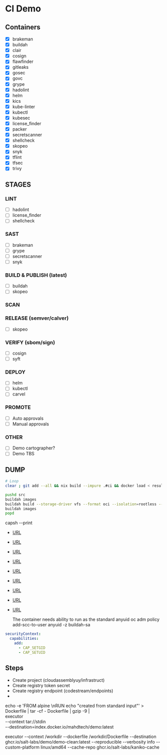 # CI Demo

## Containers

- [x] brakeman
- [x] buildah
- [x] clair
- [x] cosign
- [x] flawfinder
- [x] gitleaks
- [x] gosec
- [x] govc
- [x] grype
- [x] hadolint
- [x] helm
- [x] kics
- [x] kube-linter
- [x] kubectl
- [x] kubesec
- [x] license_finder
- [x] packer
- [x] secretscanner
- [x] shellcheck
- [x] skopeo
- [x] snyk
- [x] tflint
- [x] tfsec
- [x] trivy

## STAGES

### LINT

- [ ] hadolint
- [ ] license_finder
- [ ] shellcheck

### SAST

- [ ] brakeman
- [ ] grype
- [ ] secretscanner
- [ ] snyk

### BUILD & PUBLISH (latest)

- [ ] buildah
- [ ] skopeo

### SCAN

### RELEASE (semver/calver)

- [ ] skopeo

### VERIFY (sbom/sign)

- [ ] cosign
- [ ] syft

### DEPLOY

- [ ] helm
- [ ] kubectl
- [ ] carvel

### PROMOTE

- [ ] Auto approvals
- [ ] Manual approvals

### OTHER

- [ ] Demo cartographer?
- [ ] Demo TBS

## DUMP

```bash
# Loop
clear ; git add --all && nix build --impure .#ci && docker load < result && docker run --name temp --rm --entrypoint /bin/bash -it --volume $SRC:/workdir/src ci:latest

pushd src
buildah images
buildah build --storage-driver vfs --format oci --isolation=rootless --squash --tag ci:latest --userns=auto --uts=container --file Dockerfile
buildah images
popd
```

capsh --print

- [URL](https://github.com/containers/buildah/blob/main/docs/tutorials/05-openshift-rootless-build.md)
- [URL](https://github.com/ES-Nix/podman-rootless/issues/2)
- [URL](https://github.com/ES-Nix/podman-rootless)
- [URL](https://docs-bigbang.dso.mil/1.41.0/packages/gitlab-runner/docs/rootless-podman/)
- [URL](https://stackoverflow.com/questions/75239810/podman-rootless-no-privileged-in-openshift)
- [URL](https://developers.redhat.com/blog/2019/08/14/best-practices-for-running-buildah-in-a-container)
- [URL](https://github.com/containers/buildah/issues/4049)
- [URL](https://gitlab.com/gitlab-org/gitlab/-/blob/master/lib/gitlab/ci/templates/Go.gitlab-ci.yml)
- [URL](https://github.com/containers/podman/blob/main/docs/tutorials/rootless_tutorial.md)

  The container needs ability to run as the standard anyuid
  oc adm policy add-scc-to-user anyuid -z buildah-sa

```yaml
securityContext:
  capabilities:
    add:
      - CAP_SETGID
      - CAP_SETUID
```

## Steps

- Create project (cloudassemblyuy/infrastruct)
- Create registry token secret
- Create registry endpoint (codestream/endpoints)
-

echo -e 'FROM alpine \nRUN echo "created from standard input"' > Dockerfile | tar -cf - Dockerfile | gzip -9 | \
 executor \
 --context tar://stdin \
 --destination=index.docker.io/mahdtech/demo:latest

executor --context /workdir --dockerfile /workdir/Dockerfile --destination ghcr.io/salt-labs/demo/demo-clean:latest --reproducible --verbosity info --custom-platform linux/amd64 --cache-repo ghcr.io/salt-labs/kaniko-cache
